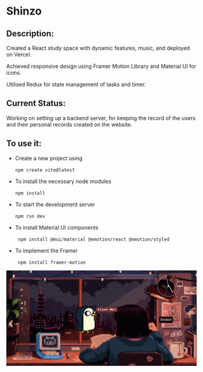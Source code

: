# Shinzo
<h2>Description:</h2>
<p>Created a React study space with dynamic features, music, and deployed on Vercel.

 Achieved responsive design using Framer Motion Library and Material UI for icons. 

 Utilised Redux for state management of tasks and timer.</p>

 <h2>Current Status:</h2>
 <p>Working on setting up a backend server, for keeping the record of the users and their personal records created on the website.</p>
<h2>To use it:</h2>
<ul>
 <li>Create a new project using </li> 

 ```
npm create vite@latest
```
<li> To install the necessary node modules  </li>

```
npm install
```
<li>To start the development server </li>

```
npm run dev
```
<li>To install Material UI components</li>

```
 npm install @mui/material @emotion/react @emotion/styled
```
<li>To implement the Framer </li>

```
 npm install framer-motion
```
</ul>
<img src="shinzo.png" alt="ShinzoHome">
